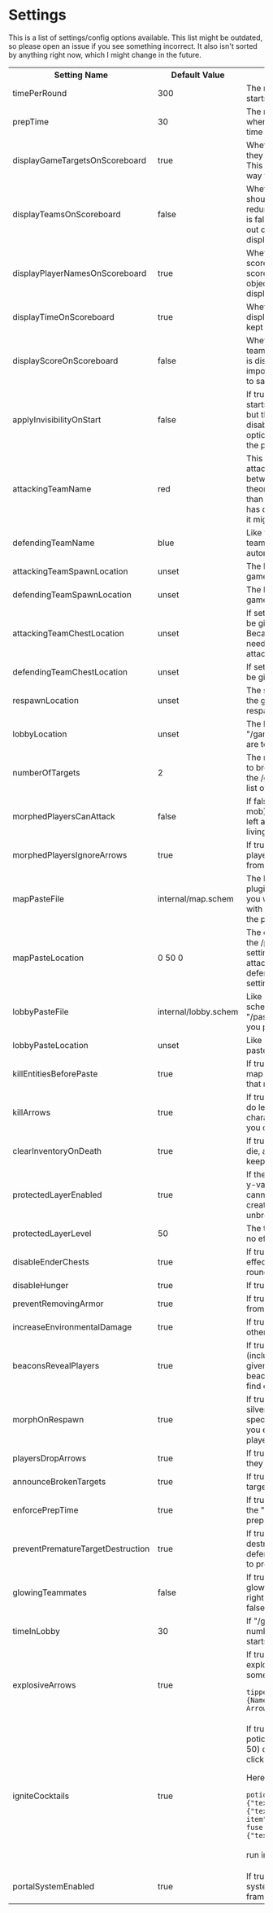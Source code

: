 # Settings

This is a list of settings/config options available. This list might be outdated, so please
open an issue if you see something incorrect. It also isn't sorted by anything right now, which
I might change in the future.

<table>
    <tr><th>Setting Name</th><th>Default Value</th><th>Description</th></tr>
    <tr>
        <td>timePerRound</td><td>300</td>
        <td>
            The number of seconds on the timer when the round starts.
        </td>
    </tr>
    <tr>
        <td>prepTime</td><td>30</td>
        <td>
            The number of seconds in the "prep" game phase where attackers can't break blocks and
            defenders have time to prepare.
        </td>
    </tr>
    <tr>
        <td>displayGameTargetsOnScoreboard</td><td>true</td>
        <td>
            Whether the names of the game targets and whether they have been destroyed appear on
            the scoreboard. This should be left as true unless you have some other way for the
            attackers to learn of the objectives.
        </td>
    </tr>
    <tr>
        <td>displayTeamsOnScoreboard</td><td>false</td>
        <td>
            Whether the teams and the number of surviving players should appear on the scoreboard.
            This is generally redundant with displayPlayerNamesOnScoreboard, so it is false by default, but this should be enabled if you run out of space and have to disable
            displayPlayerNamesOnScoreboard.
        </td>
    </tr>
    <tr>
        <td>displayPlayerNamesOnScoreboard</td><td>true</td>
        <td>
            Whether each player should be displayed on the scoreboard individually. This might
            overflow the scoreboard if you have a large number of players and/or objectives.
            If so, you can disable this option and enable displayTeamsOnScoreboards.
        </td>
    </tr>
    <tr>
        <td>displayTimeOnScoreboard</td><td>true</td>
        <td>
            Whether the amount of time remaining should be displayed on the scoreboard. This should
            generally be kept as true.
        </td>
    </tr>
    <tr>
        <td>displayScoreOnScoreboard</td><td>false</td>
        <td>
            Whether the score (the number of rounds won by each team) should be displayed on the
            scoreboard. The score is displayed after each round and generally isn't important
            during a round, so this is disabled by default to save scoreboard space.
        </td>
    </tr>
    <tr>
        <td>applyInvisibilityOnStart</td><td>false</td>
        <td>
            If true, invisibility will be given to players when the game starts. This will prevent
            players from seeing nametags, but they can still see armor.
            Because nametags are disabled by default if the plugin is set up properly, this option
            should only ever be set to true if there is a bug in the plugin which allows players
            to see nametags.
        </td>
    </tr>
    <tr>
        <td>attackingTeamName</td><td>red</td>
        <td>
            This is the name of the team that is designated as the attackers. This option will
            change automatically between red and blue when roles are swapped.
            In theory, this could be changed to another team other than red or blue if you set
            it up manually, but the plugin has only ever been tested on the red and blue teams
            so it might not work.
        </td>
    </tr>
    <tr>
        <td>defendingTeamName</td><td>blue</td>
        <td>
            Like the attackingTeamName, this is the name of the team designated as the
            defenders and will change automatically when roles are swapped.
        </td>
    </tr>
    <tr>
        <td>attackingTeamSpawnLocation</td><td>unset</td>
        <td>
            The location attackers will be teleported to when the game is started. Needs
            to be set for the game to work.
        </td>
    </tr>
    <tr>
        <td>defendingTeamSpawnLocation</td><td>unset</td>
        <td>
            The location defenders will be teleported to when the game is started. Needs
            to be set for the game to work.
        </td>
    </tr>
    <tr>
        <td>attackingTeamChestLocation</td><td>unset</td>
        <td>
            If set to the location of a chest, all items in that chest will be given to each
            attacker when the game starts. Because of the kit system, this option is generally
            not needed, but if you want to add a particular item to every attacking kit you
            can choose to set this option instead.
        </td>
    </tr>
    <tr>
        <td>defendingTeamChestLocation</td><td>unset</td>
        <td>
            If set to the location of a chest, all items in that chest will be given to each
            defender when the game starts.
        </td>
    </tr>
    <tr>
        <td>respawnLocation</td><td>unset</td>
        <td>
            The spawn point of each player will be set to this when the game starts.
            This means that killed players will respawn as silverfish here.
        </td>
    </tr>
    <tr>
        <td>lobbyLocation</td><td>unset</td>
        <td>
            The location that players will teleport to when the "/game tolobby" command is run,
            or whenever players are to be sent to the lobby.
        </td>
    </tr>
    <tr>
        <td>numberOfTargets</td><td>2</td>
        <td>
            The number of different targets that the attackers have to break in order to win.
            You may also want to look into the /gameobjectives command if you want to adjust
            the list of available targets.
        </td>
    </tr>
    <tr>
        <td>morphedPlayersCanAttack</td><td>false</td>
        <td>
            If false, players morphed as silverfish (or any other mob) will not be able to attack
            anything. This should be left as false unless you want silverfish players punching
            living players.
        </td>
    </tr>
    <tr>
        <td>morphedPlayersIgnoreArrows</td><td>true</td>
        <td>
            If true, then arrows will pass through morphed/dead players instead of hitting them.
            Prevents dead players from blocking shots.
        </td>
    </tr>
    <tr>
        <td>mapPasteFile</td><td>internal/map.schem</td>
        <td>
            The location of the map schematic file, relative to the plugin/stealthplugin folder.
            You can change this option if you would like to use a custom map.
            If this option starts with "internal/" it will use a schematic stored directly
            in the plugin jar.
        </td>
    </tr>
    <tr>
        <td>mapPasteLocation</td><td>0 50 0</td>
        <td>
            The coordinates where the map is pasted, such as with the /pastestructure command.
            If you change this setting, you should probably adjust the
            attackingTeamSpawnLocation, defendingTeamSpawnLocation, and respawnLocation
            settings as well.
        </td>
    </tr>
    <tr>
        <td>lobbyPasteFile</td><td>internal/lobby.schem</td>
        <td>
            Like mapPasteFile, this option specifies which schematic file to use when pasting
            the lobby with "/pastestructure lobby". You might not need to set this if
            you plan on pasting the lobby manually.
        </td>
    </tr>
    <tr>
        <td>lobbyPasteLocation</td><td>unset</td>
        <td>
            Like mapPasteLocation, this specifies where the lobby is pasted to when
            "/pastestructure lobby" is run.
        </td>
    </tr>
    <tr>
        <td>killEntitiesBeforePaste</td><td>true</td>
        <td>
            If true, all non-player entities will be deleted when the map is reset.
            This helps clear up mobs and other entities that might be left over from
            the most recent round.
        </td>
    </tr>
    <tr>
        <td>killArrows</td><td>true</td>
        <td>
            If true, then arrows (not including spectral arrows) will do lethal damage
            to anything they hit. This is a core characteristic of the game, but if you
            want to disable it you can.
        </td>
    </tr>
    <tr>
        <td>clearInventoryOnDeath</td><td>true</td>
        <td>
            If true, then players will not drop any items when they die, and the items will
            instead be deleted. This requires keepInventory to be false.
        </td>
    </tr>
    <tr>
        <td>protectedLayerEnabled</td><td>true</td>
        <td>
            If the protected layer is enabled, then all blocks with a y-value less than
            or equal to the protectedLayerLevel cannot be broken or blown up, except
            by players in creative mode. This is used to make the floor of the map
            unbreakable.
        </td>
    </tr>
    <tr>
        <td>protectedLayerLevel</td><td>50</td>
        <td>
            The top y-level that should be unable to be broken. Has no effect unless
            protectedLayerEnabled is set to true.
        </td>
    </tr>
    <tr>
        <td>disableEnderChests</td><td>true</td>
        <td>
            If true, right-clicking on an Ender Chest will have no effect. Prevents
            players from smuggling items between rounds.
        </td>
    </tr>
    <tr>
        <td>disableHunger</td><td>true</td>
        <td>
            If true, all players will permanently have max hunger.
        </td>
    </tr>
    <tr>
        <td>preventRemovingArmor</td><td>true</td>
        <td>
            If true, players cannot take off armor. Prevents players from taking
            off their colored leather armor.
        </td>
    </tr>
    <tr>
        <td>increaseEnvironmentalDamage</td><td>true</td>
        <td>
            If true, players will take double damage from sources other than attacks.
        </td>
    </tr>
    <tr>
        <td>beaconsRevealPlayers</td><td>true</td>
        <td>
            If true, when a beacon is broken, all players nearby (including the player who
            broke the beacon) will be given the glowing effect for a few seconds.
            This gives beacons an actual use and gives a way for players to find opponents.
        </td>
    </tr>
    <tr>
        <td>morphOnRespawn</td><td>true</td>
        <td>
            If true, players will respawn as a mostly harmless silverfish.
            This is basically the game's equivalent to spectator mode. If you disable
            this, it is recommended you enable hardcore mode in server.properties
            so that players will actually be eliminated when they are killed.
        </td>
    </tr>
    <tr>
        <td>playersDropArrows</td><td>true</td>
        <td>
            If true, players will drop a few (currently 3) arrows when they die.
        </td>
    </tr>
    <tr>
        <td>announceBrokenTargets</td><td>true</td>
        <td>
            If true, a chat message will be sent to all players when a target is broken.
        </td>
    </tr>
    <tr>
        <td>enforcePrepTime</td><td>true</td>
        <td>
            If true, attackers will be unable to break blocks during the "prep" game phase
            where defenders have time to prepare. If false, prep time is basically
            an honor system.
        </td>
    </tr>
    <tr>
        <td>preventPrematureTargetDestruction</td><td>true</td>
        <td>
            If true, players (mainly defenders) will be unable to destroy objectives
            during prep time. This prevents defenders from destroying a target and then
            selecting it to prevent the attackers from ever breaking it.
        </td>
    </tr>
    <tr>
        <td>glowingTeammates</td><td>false</td>
        <td>
            If true, players on your team will appear to have the glowing effect. Requires
            ProtocolLib. This is very buggy right now so I recommend you leave this setting
            as false.
        </td>
    </tr>
    <tr>
        <td>timeInLobby</td><td>30</td>
        <td>
            If "/game auto" is on, then this setting specifies the number of seconds
            in the lobby before the next round starts.
        </td>
    </tr>
    <tr>
        <td>explosiveArrows</td><td>true</td>
        <td>
            If true, tipped arrows with the #FF0000 color will be explosive and create
            explosions when they hit something.
            Here is a command to get such an arrow:
            <code>
            /give @s tipped_arrow{CustomPotionColor:16711680,display:{Name:'["",{"text":"Explosive Arrow","italic":false}]'},HideFlags:32}
            </code>
        </td>
    </tr>
    <tr>
        <td>igniteCocktails</td><td>true</td>
        <td>
            If true, the custom cocktail item will be enabled. Any potion (not splash or
            lingering) with the rgb(131, 84, 50) color can be turned into a deadly weapon
            by left-clicking fire with it.
            <p>
                Here is a command to get such a cocktail:
                <code>
                    /give @p potion{CustomPotionColor:8606770,display:{Name:'["",{"text":"Cocktail","italic":false}]',Lore:['["",{"text":"Left-click fire with this item","italic":false}]','["",{"text":"to ignite the fuse. Throw it","italic":false}]','["",{"text":"quickly!","italic":false}]']},HideFlags:32}
                </code>
                This is too long for chat so it must be run in a command block.
            </p>
        </td>
    </tr>
    <tr>
        <td>portalSystemEnabled</td><td>true</td>
        <td>
            If true, then end portal frames will act as a navigation system for defenders.
            Defenders can use end portal frames to teleport to other placed end portal
            frames.
        </td>
    </tr>
</table>
